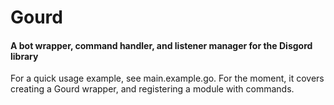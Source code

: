 # Gourd

#### A bot wrapper, command handler, and listener manager for the Disgord library

For a quick usage example, see main.example.go. For the moment, it covers creating a Gourd wrapper, and 
registering a module with commands.
